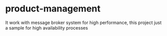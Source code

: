 # product-management
It work with message broker system for high performance, this project just a sample for high availability processes
